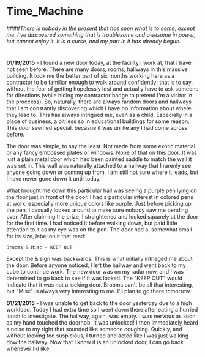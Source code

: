 # Time_Machine

####*There is nobody in the present that has seen what is to come; except me. I've discovered something that is troublesome and awesome in power, but cannot enjoy it. It is a curse, and my part in it has already begun.*
#
**01/19/2015** - I found a new door today, at the facility I work at, that I have not seen before. There are many doors, rooms, hallways in this massive building. It took me the better part of six months working here as a contractor to be familiar enough to walk around confidently; that is to say, without the fear of getting hopelessly lost and actually have to ask someone for directions (while hiding my contractor badge to pretend I'm a visitor in the proccess). So, naturally, there are always random doors and hallways that I am constantly discovering which I have no information about where they lead to. This has always intrigued me, even as a child. Especially in a place of business, a bit less so in educational buildings for some reason. This door seemed special, becasue it was unlike any I had come across before.

The door was simple, to say the least. Not made from some exotic material or any fancy embossed plates or windows. None of that on this door. It was just a plain metal door which had been painted saddle to match the wall it was set in. This wall was naturally attached to a hallway that I rarenly see anyone going down or coming up from. I am still not sure where it leads, but I have never gone down it until today.

What brought me down this particular hall was seeing a purple pen lying on the floor just in front of the door. I had a particular interest in colored pens at work, especially more unique colors like purple. Just before picking up the pen, I casually looked around to make sure nobody saw me bending over. After claiming the prize, I straightened and looked squarely at the door for the first time. I had noticed it before walking down, but paid little attention to it as my eye was on the pen. The door had a, somewhat small for its size, label on it that read:

```
Brooms & Misc - KEEP OUT
```

Except the & sign was backwards. This is what initially intrieged me about the door. Before anyone noticed, I left the hallway and went back to my cube to continue work. The new door was on my radar now, and I was determined to go back to see if it was locked. The "KEEP OUT" would indicate that it was not a locking door. Brooms can't be all that interesting, but "Misc" is always very interesting to me. I'll plan to go there tomorrow.


**01/21/2015** - I was unable to get back to the door yesterday due to a high workload. Today I had extra time so I went down there after eating a hurried lunch to investigate. The hallway, again, was empty. I was nervous as soon as my hand touched the doornob. It was unlocked! I then immediately heard a noise to my right that sounded like someone coughing. Quickly, and without looking too suspicious, I turned and acted like I was just walking dow the hallway. Now that I know it is an unlocked door, I can go back whenever I'd like.

